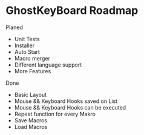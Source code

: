 # GhostKeyBoard Roadmap
Planed
- Unit Tests
- Installer
- Auto Start
- Macro merger
- Different language support
- More Features

Done
- Basic Layout
- Mouse && Keyboard Hooks saved on List
- Mouse && Keyboard Hooks can be executed
- Repeat function for every Makro
- Save Macros
- Load Macros
